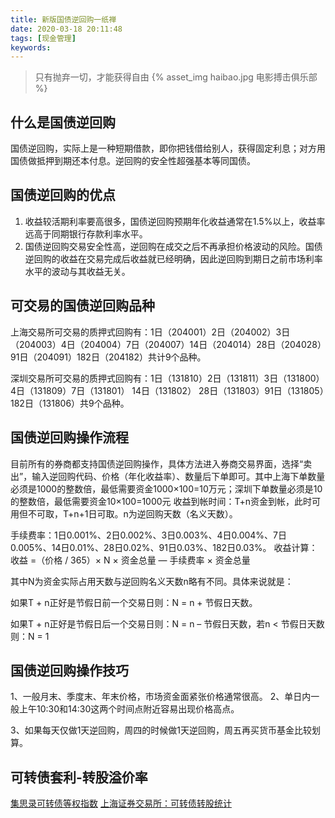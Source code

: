 ```yaml
---
title: 新版国债逆回购一纸禅
date: 2020-03-18 20:11:48
tags: [现金管理]
keywords:
---
```


> 只有抛弃一切，才能获得自由
{% asset_img haibao.jpg 电影搏击俱乐部 %}
  
## 什么是国债逆回购
国债逆回购，实际上是一种短期借款，即你把钱借给别人，获得固定利息；对方用国债做抵押到期还本付息。逆回购的安全性超强基本等同国债。

## 国债逆回购的优点
1. 收益较活期利率要高很多，国债逆回购预期年化收益通常在1.5%以上，收益率远高于同期银行存款利率水平。
2. 国债逆回购交易安全性高，逆回购在成交之后不再承担价格波动的风险。国债逆回购的收益在交易完成后收益就已经明确，因此逆回购到期日之前市场利率水平的波动与其收益无关。

## 可交易的国债逆回购品种

上海交易所可交易的质押式回购有：1日（204001）2日（204002）3日（204003）4日（204004）7日（204007）14日（204014）28日（204028）91日（204091）182日（204182）共计9个品种。

深圳交易所可交易的质押式回购有：1日（131810）2日（131811）3日（131800）4日（131809）7日（131801） 14日（131802） 28日（131803）91日（131805）182日（131806）共9个品种。

## 国债逆回购操作流程

目前所有的券商都支持国债逆回购操作，具体方法进入券商交易界面，选择“卖出”，输入逆回购代码、价格（年化收益率）、数量后下单即可。其中上海下单数量必须是1000的整数倍，最低需要资金1000×100=10万元；深圳下单数量必须是10的整数倍，最低需要资金10×100=1000元
收益到帐时间：T+n资金到帐，此时可用但不可取，T+n+1日可取。n为逆回购天数（名义天数）。

手续费率：1日0.001%、2日0.002%、3日0.003%、4日0.004%、7日0.005%、14日0.01%、28日0.02%、91日0.03%、182日0.03%。
收益计算：收益 =（价格 / 365）× N × 资金总量 — 手续费率 × 资金总量

其中N为资金实际占用天数与逆回购名义天数n略有不同。具体来说就是：

如果T + n正好是节假日前一个交易日则：N = n + 节假日天数。

如果T + n正好是节假日后一个交易日则：N = n – 节假日天数，若n < 节假日天数则：N = 1

## 国债逆回购操作技巧

1、一般月末、季度末、年末价格，市场资金面紧张价格通常很高。
2、单日内一般上午10:30和14:30这两个时间点附近容易出现价格高点。

3、如果每天仅做1天逆回购，周四的时候做1天逆回购，周五再买货币基金比较划算。

## 可转债套利-转股溢价率
[集思录可转债等权指数](https://www.jisilu.cn/data/cbnew/cb_index/)
[上海证券交易所：可转债转股统计](http://www.sse.com.cn/market/bonddata/convertible/)